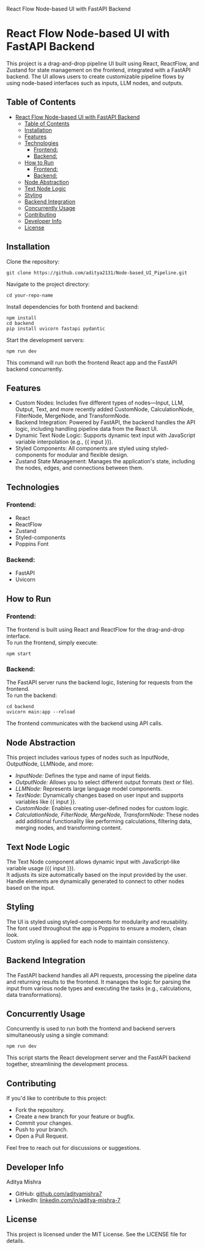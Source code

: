 React Flow Node-based UI with FastAPI Backend

React Flow Node-based UI with FastAPI Backend
=============================================

This project is a drag-and-drop pipeline UI built using React, ReactFlow, and Zustand for state management on the frontend, integrated with a FastAPI backend. The UI allows users to create customizable pipeline flows by using node-based interfaces such as inputs, LLM nodes, and outputs.

Table of Contents
-----------------

- [React Flow Node-based UI with FastAPI Backend](#react-flow-node-based-ui-with-fastapi-backend)
  - [Table of Contents](#table-of-contents)
  - [Installation](#installation)
  - [Features](#features)
  - [Technologies](#technologies)
    - [Frontend:](#frontend)
    - [Backend:](#backend)
  - [How to Run](#how-to-run)
    - [Frontend:](#frontend-1)
    - [Backend:](#backend-1)
  - [Node Abstraction](#node-abstraction)
  - [Text Node Logic](#text-node-logic)
  - [Styling](#styling)
  - [Backend Integration](#backend-integration)
  - [Concurrently Usage](#concurrently-usage)
  - [Contributing](#contributing)
  - [Developer Info](#developer-info)
  - [License](#license)

Installation
------------

Clone the repository:

    git clone https://github.com/aditya2131/Node-based_UI_Pipeline.git

Navigate to the project directory:

    cd your-repo-name

Install dependencies for both frontend and backend:

    
    npm install
    cd backend
    pip install uvicorn fastapi pydantic
    

Start the development servers:

    npm run dev

This command will run both the frontend React app and the FastAPI backend concurrently.

Features
--------

*   Custom Nodes: Includes five different types of nodes—Input, LLM, Output, Text, and more recently added CustomNode, CalculationNode, FilterNode, MergeNode, and TransformNode.
*   Backend Integration: Powered by FastAPI, the backend handles the API logic, including handling pipeline data from the React UI.
*   Dynamic Text Node Logic: Supports dynamic text input with JavaScript variable interpolation (e.g., {{ input }}).
*   Styled Components: All components are styled using styled-components for modular and flexible design.
*   Zustand State Management: Manages the application's state, including the nodes, edges, and connections between them.

Technologies
------------

### Frontend:

*   React
*   ReactFlow
*   Zustand
*   Styled-components
*   Poppins Font

### Backend:

*   FastAPI
*   Uvicorn

How to Run
----------

### Frontend:

The frontend is built using React and ReactFlow for the drag-and-drop interface.  
To run the frontend, simply execute:

    npm start

### Backend:

The FastAPI server runs the backend logic, listening for requests from the frontend.  
To run the backend:

    
    cd backend
    uvicorn main:app --reload
    

The frontend communicates with the backend using API calls.

Node Abstraction
----------------

This project includes various types of nodes such as InputNode, OutputNode, LLMNode, and more:

*   *InputNode:* Defines the type and name of input fields.
*   *OutputNode:* Allows you to select different output formats (text or file).
*   *LLMNode:* Represents large language model components.
*   *TextNode:* Dynamically changes based on user input and supports variables like {{ input }}.
*   *CustomNode:* Enables creating user-defined nodes for custom logic.
*   *CalculationNode, FilterNode, MergeNode, TransformNode:* These nodes add additional functionality like performing calculations, filtering data, merging nodes, and transforming content.

Text Node Logic
---------------

The Text Node component allows dynamic input with JavaScript-like variable usage ({{ input }}).  
It adjusts its size automatically based on the input provided by the user.  
Handle elements are dynamically generated to connect to other nodes based on the input.

Styling
-------

The UI is styled using styled-components for modularity and reusability.  
The font used throughout the app is Poppins to ensure a modern, clean look.  
Custom styling is applied for each node to maintain consistency.

Backend Integration
-------------------

The FastAPI backend handles all API requests, processing the pipeline data and returning results to the frontend. It manages the logic for parsing the input from various node types and executing the tasks (e.g., calculations, data transformations).

Concurrently Usage
------------------

Concurrently is used to run both the frontend and backend servers simultaneously using a single command:

    npm run dev

This script starts the React development server and the FastAPI backend together, streamlining the development process.

Contributing
------------

If you'd like to contribute to this project:

*   Fork the repository.
*   Create a new branch for your feature or bugfix.
*   Commit your changes.
*   Push to your branch.
*   Open a Pull Request.

Feel free to reach out for discussions or suggestions.

Developer Info
--------------

Aditya Mishra

*   GitHub: [github.com/adityamishra7](https://github.com/aditya2131)
*   LinkedIn: [linkedin.com/in/aditya-mishra-7](https://linkedin.com/in/aditya-mishra-6k)

License
-------

This project is licensed under the MIT License. See the LICENSE file for details.